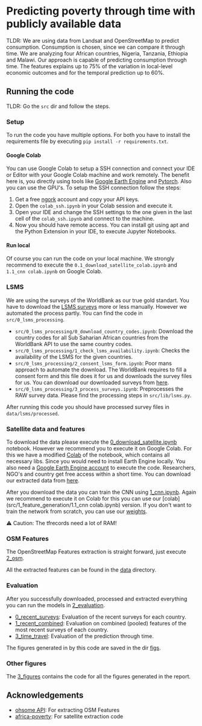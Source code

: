 # Predicting poverty through time with publicly available data

TLDR: We are using data from Landsat and OpenStreetMap to predict consumption. Consumption is chosen, since we can compare it through time. We are analyzing four African countries, Nigeria, Tanzania, Ethiopia and Malawi. Our approach is capable of predicting consumption through time. The features explains up to 75% of the variation in local-level economic outcomes and for the temporal prediction up to 60%. 

## Running the code

TLDR: Go the `src` dir and follow the steps. 

### Setup
To run the code you have multiple options. For both you have to install the requirements file by executing `pip install -r requirements.txt`.

#### Google Colab

You can use Google Colab to setup a SSH connection and connect your IDE or Editor with your Google Colab machine and work remotely. The benefit here is, you directly using tools like [Google Earth Engine](https://earthengine.google.com/) and [Pytorch](https://pytorch.org/). Also you can use the GPU's. To setup the SSH connection follow the steps:

1. Get a free [ngork](https://ngrok.com/) account and copy your API keys.
2. Open the `colab_ssh.ipynb` in your Colab session and execute it.
3. Open your IDE and change the SSH settings to the one given in the last cell of the `colab_ssh.ipynb` and connect to the machine.
4. Now you should have remote access. You can install git using apt and the Python Extension in your IDE, to execute Jupyter Notebooks. 

#### Run local

Of course you can run the code on your local machine. We strongly recommend to execute the `0.1_download_satellite_colab.ipynb` and `1.1_cnn colab.ipynb` on Google Colab.

### LSMS

We are using the surveys of the WorldBank as our true gold standart. You have to download the [LSMS surveys](https://microdata.worldbank.org/index.php/catalog/lsms) more or less manually. However we automated the process partly. You can find the code in `src/0_lsms_processing`. 

- `src/0_lsms_processing/0_download_country_codes.ipynb`: Download the country codes for all Sub Saharian African countries from the WorldBank API to use the same country codes.
- `src/0_lsms_processing/1_check_lsms_availability.ipynb`: Checks the availability of the LSMS for the given countries.
-  `src/0_lsms_processing/2_consent_lsms_form.ipynb`: Poor mans approach to automate the download. The WorldBank requires to fill a consent form and this file does it for us and downloads the survey files for us. You can download our downloaded surveys from [here](https://drive.google.com/file/d/1IlF66tdPrty5OmGdWGd7iN39KZCV-iKD/view?usp=sharing).
-  `src/0_lsms_processing/3_process_surveys.ipynb`: Preprocesses the RAW survey data. Please find the processing steps in `src/lib/lsms.py`. 

After running this code you should have processed survey files in `data/lsms/processed`.

### Satellite data and features

To download the data please execute the [0_download_satellite.ipynb](src/1_feature_generation/0_download_satellite.ipynb) notebook. However we recommend you to execute it on Google Colab. For this we have a modified [Colab](src/1_feature_generation/0.1_download_satellite_colab.ipynb) of the notebook, which contains all necessary libs. Since you would need to install Earth Engine locally. You also need a [Google Earth Engine account](https://earthengine.google.com/) to execute the code. Researchers, NGO's and country get free access within a short time. You can download our extracted data from [here](https://drive.google.com/file/d/1HJ3Q6BhmcZsRxb-JjhSkL6zH7hoMj1HB/view?usp=sharing).

After you download the data you can train the CNN using [1_cnn.ipynb](src/1_feature_generation/1_cnn.ipynb). Again we recommend to execute it on Colab for this you can use our [colab](src/1_feature_generation/1.1_cnn colab.ipynb) version. If you don't want to train the network from scratch, you can use our [weights](https://drive.google.com/file/d/1Vt6wC4d0qdbyzJlIILPCaf8zWoMbTzGB/view?usp=sharing).

⚠ Caution: The tfrecords need a lot of RAM! 

### OSM Features 

The OpenStreetMap Features extraction is straight forward, just execute [2_osm](src/1_feature_generation/2_osm.ipynb). 


All the extracted features can be found in the [data](data/) directory. 

### Evaluation 

After you successfully downloaded, processed and extracted everything you can run the models in [2_evaluation](src/2_evaluation).  
- [0_recent_surveys](src/2_evaluation/0_recent_surveys.ipynb): Evaluation of the recent surveys for each country.
- [1_recent_combined](src/2_evaluation/1_recent_combined.ipynb): Evaluation on combined (pooled) features of the most recent surveys of each country.
- [3_time_travel](src/2_evaluation/3_time_travel.ipynb): Evaluation of the prediction through time. 

The figures generated in by this code are saved in the dir [figs](figs/).

### Other figures

The [3_figures](src/3_figures/) contains the code for all the figures generated in the report.

## Acknowledgements
- [ohsome API](https://github.com/GIScience/ohsome-py): For extracting OSM Features
- [africa-poverty](https://github.com/sustainlab-group/africa_poverty): For satellite extraction code